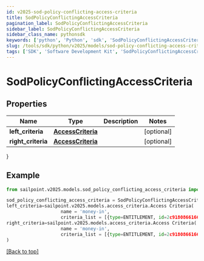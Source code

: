 ```yaml
---
id: v2025-sod-policy-conflicting-access-criteria
title: SodPolicyConflictingAccessCriteria
pagination_label: SodPolicyConflictingAccessCriteria
sidebar_label: SodPolicyConflictingAccessCriteria
sidebar_class_name: pythonsdk
keywords: ['python', 'Python', 'sdk', 'SodPolicyConflictingAccessCriteria', 'V2025SodPolicyConflictingAccessCriteria'] 
slug: /tools/sdk/python/v2025/models/sod-policy-conflicting-access-criteria
tags: ['SDK', 'Software Development Kit', 'SodPolicyConflictingAccessCriteria', 'V2025SodPolicyConflictingAccessCriteria']
---
```


# SodPolicyConflictingAccessCriteria


## Properties

Name | Type | Description | Notes
------------ | ------------- | ------------- | -------------
**left_criteria** | [**AccessCriteria**](access-criteria) |  | [optional] 
**right_criteria** | [**AccessCriteria**](access-criteria) |  | [optional] 
}

## Example

```python
from sailpoint.v2025.models.sod_policy_conflicting_access_criteria import SodPolicyConflictingAccessCriteria

sod_policy_conflicting_access_criteria = SodPolicyConflictingAccessCriteria(
left_criteria=sailpoint.v2025.models.access_criteria.Access Criteria(
                    name = 'money-in', 
                    criteria_list = [{type=ENTITLEMENT, id=2c9180866166b5b0016167c32ef31a66, name=Administrator}, {type=ENTITLEMENT, id=2c9180866166b5b0016167c32ef31a67, name=Administrator}], ),
right_criteria=sailpoint.v2025.models.access_criteria.Access Criteria(
                    name = 'money-in', 
                    criteria_list = [{type=ENTITLEMENT, id=2c9180866166b5b0016167c32ef31a66, name=Administrator}, {type=ENTITLEMENT, id=2c9180866166b5b0016167c32ef31a67, name=Administrator}], )
)

```
[[Back to top]](#) 

